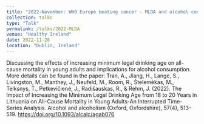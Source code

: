 ```yaml
---
title: "2022-November: WHO Europe beating cancer - MLDA and alcohol consumption "
collection: talks
type: "Talk"
permalink: /talks/2022-MLDA
venue: "Healthy Ireland"
date: 2022-11-28
location: "Dublin, Ireland"
---
```


Discussing the effects of increasing minimum legal drinking age on all-cause mortality in young adults and implications for alcohol consumption. More details can be found in the paper: Tran, A., Jiang, H., Lange, S., Livingston, M., Manthey, J., Neufeld, M., Room, R., Štelemėkas, M., Telksnys, T., Petkevičienė, J., Radišauskas, R., & Rehm, J. (2022). The Impact of Increasing the Minimum Legal Drinking Age from 18 to 20 Years in Lithuania on All-Cause Mortality in Young Adults-An Interrupted Time-Series Analysis. Alcohol and alcoholism (Oxford, Oxfordshire), 57(4), 513–519. https://doi.org/10.1093/alcalc/agab076
